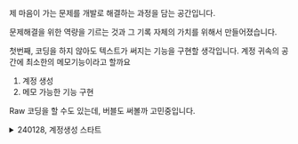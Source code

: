 제 마음이 가는 문제를 개발로 해결하는 과정을 담는 공간입니다.

문제해결을 위한 역량을 기르는 것과 그 기록 자체의 가치를 위해서 만들어졌습니다.

첫번째, 코딩을 하지 않아도 텍스트가 써지는 기능을 구현할 생각입니다.
계정 귀속의 공간에 최소한의 메모기능이라고 할까요
1. 계정 생성
2. 메모 가능한 기능 구현

Raw 코딩을 할 수도 있는데, 버블도 써볼까 고민중입니다.

<details>
  <summary>240128, 계정생성 스타트</summary>
  <div markdown="1">
    <ul>
      <li>버블에서 로그인 기능을 만들고 싶어서 Plugin 검색창에 login 검색하고, 최상단인 SSO 로그인플러그인을 설치했다.</li>
      <li>간단한 적용 후 Public Key 라는것을 넣어야 되는 것 같길래 다시 검색</li>
      <li>[SSO Public Key 생성이슈](https://support.google.com/cloudidentity/answer/6342198?hl=ko) 여기서 Java 의 Keytool 을 써보려구..</li>
      <li>Java 부터 알아봐야겠네?</li>
    </ul>
  </div>
 <summary>240402, 파이썬답게 코딩하기 리딩</summary>
  <div markdown="2">
    <ul>
      <li>이히</li>
    </ul>
  </div>
</details>
